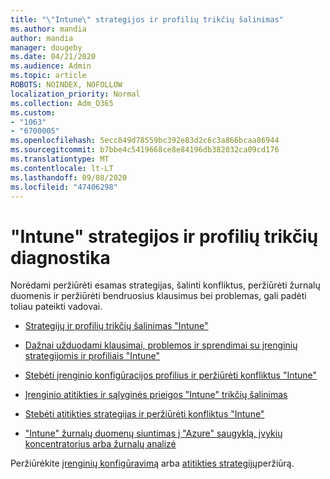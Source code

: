 ```yaml
---
title: "\"Intune\" strategijos ir profilių trikčių šalinimas"
ms.author: mandia
author: mandia
manager: dougeby
ms.date: 04/21/2020
ms.audience: Admin
ms.topic: article
ROBOTS: NOINDEX, NOFOLLOW
localization_priority: Normal
ms.collection: Adm_O365
ms.custom:
- "1063"
- "6700005"
ms.openlocfilehash: 5ecc849d78559bc392e83d2c6c3a866bcaa86944
ms.sourcegitcommit: b7bbe4c5419668ce8e84196db382032ca09cd176
ms.translationtype: MT
ms.contentlocale: lt-LT
ms.lasthandoff: 09/08/2020
ms.locfileid: "47406298"
---
```

# <a name="troubleshooting-intune-policy-and-profiles"></a>"Intune" strategijos ir profilių trikčių diagnostika

Norėdami peržiūrėti esamas strategijas, šalinti konfliktus, peržiūrėti žurnalų duomenis ir peržiūrėti bendruosius klausimus bei problemas, gali padėti toliau pateikti vadovai.

- [Strategijų ir profilių trikčių šalinimas "Intune"](https://docs.microsoft.com/mem/intune/configuration/troubleshoot-policies-in-microsoft-intune)

- [Dažnai užduodami klausimai, problemos ir sprendimai su įrenginių strategijomis ir profiliais "Intune"](https://docs.microsoft.com/intune/device-profile-troubleshoot)

- [Stebėti įrenginio konfigūracijos profilius ir peržiūrėti konfliktus "Intune"](https://docs.microsoft.com/intune/device-profile-monitor)

- [Įrenginio atitikties ir sąlyginės prieigos "Intune" trikčių šalinimas](https://docs.microsoft.com/intune/troubleshoot-conditional-access)

- [Stebėti atitikties strategijas ir peržiūrėti konfliktus "Intune"](https://docs.microsoft.com/intune/compliance-policy-monitor)

- ["Intune" žurnalų duomenų siuntimas į "Azure" saugyklą, įvykių koncentratorius arba žurnalų analizė](https://docs.microsoft.com/intune/review-logs-using-azure-monitor)

Peržiūrėkite [įrenginių konfigūravimą](https://docs.microsoft.com/intune/device-profiles) arba [atitikties strategijų](https://docs.microsoft.com/intune/device-compliance-get-started)peržiūrą.